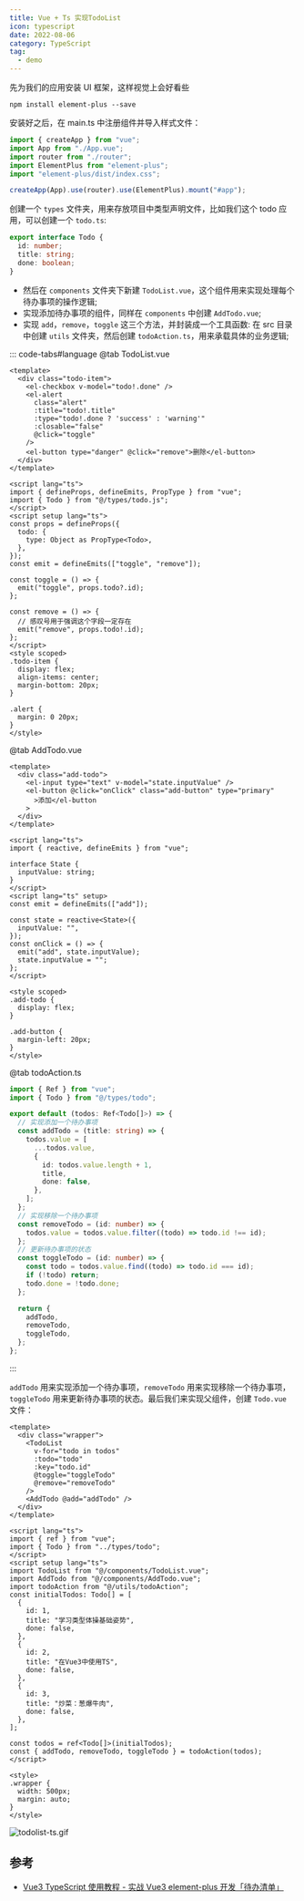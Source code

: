 ```yaml
---
title: Vue + Ts 实现TodoList
icon: typescript
date: 2022-08-06
category: TypeScript
tag:
  - demo
---
```


先为我们的应用安装 UI 框架，这样视觉上会好看些

```
npm install element-plus --save
```

安装好之后，在 main.ts 中注册组件并导入样式文件：

```ts
import { createApp } from "vue";
import App from "./App.vue";
import router from "./router";
import ElementPlus from "element-plus";
import "element-plus/dist/index.css";

createApp(App).use(router).use(ElementPlus).mount("#app");
```

创建一个 `types` 文件夹，用来存放项目中类型声明文件，比如我们这个 todo 应用，可以创建一个 `todo.ts`:

```ts
export interface Todo {
  id: number;
  title: string;
  done: boolean;
}
```

- 然后在 `components` 文件夹下新建 `TodoList.vue`，这个组件用来实现处理每个待办事项的操作逻辑;
- 实现添加待办事项的组件，同样在 `components` 中创建 `AddTodo.vue`;
- 实现 `add`，`remove`，`toggle` 这三个方法，并封装成一个工具函数: 在 src 目录中创建 `utils` 文件夹，然后创建 `todoAction.ts`，用来承载具体的业务逻辑;

::: code-tabs#language
@tab TodoList.vue

```vue
<template>
  <div class="todo-item">
    <el-checkbox v-model="todo!.done" />
    <el-alert
      class="alert"
      :title="todo!.title"
      :type="todo!.done ? 'success' : 'warning'"
      :closable="false"
      @click="toggle"
    />
    <el-button type="danger" @click="remove">删除</el-button>
  </div>
</template>

<script lang="ts">
import { defineProps, defineEmits, PropType } from "vue";
import { Todo } from "@/types/todo.js";
</script>
<script setup lang="ts">
const props = defineProps({
  todo: {
    type: Object as PropType<Todo>,
  },
});
const emit = defineEmits(["toggle", "remove"]);

const toggle = () => {
  emit("toggle", props.todo?.id);
};

const remove = () => {
  // 感叹号用于强调这个字段一定存在
  emit("remove", props.todo!.id);
};
</script>
<style scoped>
.todo-item {
  display: flex;
  align-items: center;
  margin-bottom: 20px;
}

.alert {
  margin: 0 20px;
}
</style>
```

@tab AddTodo.vue

```vue
<template>
  <div class="add-todo">
    <el-input type="text" v-model="state.inputValue" />
    <el-button @click="onClick" class="add-button" type="primary"
      >添加</el-button
    >
  </div>
</template>

<script lang="ts">
import { reactive, defineEmits } from "vue";

interface State {
  inputValue: string;
}
</script>
<script lang="ts" setup>
const emit = defineEmits(["add"]);

const state = reactive<State>({
  inputValue: "",
});
const onClick = () => {
  emit("add", state.inputValue);
  state.inputValue = "";
};
</script>

<style scoped>
.add-todo {
  display: flex;
}

.add-button {
  margin-left: 20px;
}
</style>
```

@tab todoAction.ts

```ts
import { Ref } from "vue";
import { Todo } from "@/types/todo";

export default (todos: Ref<Todo[]>) => {
  // 实现添加一个待办事项
  const addTodo = (title: string) => {
    todos.value = [
      ...todos.value,
      {
        id: todos.value.length + 1,
        title,
        done: false,
      },
    ];
  };
  // 实现移除一个待办事项
  const removeTodo = (id: number) => {
    todos.value = todos.value.filter((todo) => todo.id !== id);
  };
  // 更新待办事项的状态
  const toggleTodo = (id: number) => {
    const todo = todos.value.find((todo) => todo.id === id);
    if (!todo) return;
    todo.done = !todo.done;
  };

  return {
    addTodo,
    removeTodo,
    toggleTodo,
  };
};
```

:::

`addTodo` 用来实现添加一个待办事项，`removeTodo` 用来实现移除一个待办事项，`toggleTodo` 用来更新待办事项的状态。最后我们来实现父组件，创建 `Todo.vue` 文件：

```vue
<template>
  <div class="wrapper">
    <TodoList
      v-for="todo in todos"
      :todo="todo"
      :key="todo.id"
      @toggle="toggleTodo"
      @remove="removeTodo"
    />
    <AddTodo @add="addTodo" />
  </div>
</template>

<script lang="ts">
import { ref } from "vue";
import { Todo } from "../types/todo";
</script>
<script setup lang="ts">
import TodoList from "@/components/TodoList.vue";
import AddTodo from "@/components/AddTodo.vue";
import todoAction from "@/utils/todoAction";
const initialTodos: Todo[] = [
  {
    id: 1,
    title: "学习类型体操基础姿势",
    done: false,
  },
  {
    id: 2,
    title: "在Vue3中使用TS",
    done: false,
  },
  {
    id: 3,
    title: "炒菜：葱爆牛肉",
    done: false,
  },
];

const todos = ref<Todo[]>(initialTodos);
const { addTodo, removeTodo, toggleTodo } = todoAction(todos);
</script>

<style>
.wrapper {
  width: 500px;
  margin: auto;
}
</style>
```

![todolist-ts.gif](https://riddler.oss-cn-shanghai.aliyuncs.com/blog/todolist-ts.gif)

## 参考

- [Vue3 TypeScript 使用教程 - 实战 Vue3 element-plus 开发「待办清单」](https://kalacloud.com/blog/vue3-typescript-tutorial-examples/#%E4%BD%BF%E7%94%A8-vue3-typescript--element-plus-%E5%BC%80%E5%8F%91%E5%BE%85%E5%8A%9E%E6%B8%85%E5%8D%95%E5%AE%9E%E4%BE%8B)
